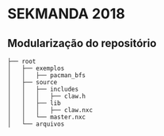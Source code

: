 # SEKMANDA 2018

## Modularização do repositório

```
├── root
│   ├── exemplos
│   │   ├── pacman_bfs
│   ├── source
│   │   ├── includes
│   │   │   ├── claw.h
│   │   ├── lib
│   │   │   ├── claw.nxc
│   │   └── master.nxc
│   └── arquivos
```
